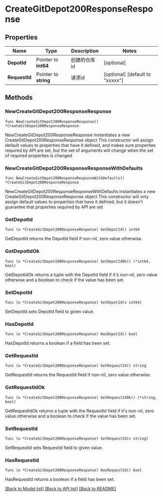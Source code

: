 # CreateGitDepot200ResponseResponse

## Properties

Name | Type | Description | Notes
------------ | ------------- | ------------- | -------------
**DepotId** | Pointer to **int64** | 创建的仓库id | [optional] 
**RequestId** | Pointer to **string** | 请求id | [optional] [default to "xxxxx"]

## Methods

### NewCreateGitDepot200ResponseResponse

`func NewCreateGitDepot200ResponseResponse() *CreateGitDepot200ResponseResponse`

NewCreateGitDepot200ResponseResponse instantiates a new CreateGitDepot200ResponseResponse object
This constructor will assign default values to properties that have it defined,
and makes sure properties required by API are set, but the set of arguments
will change when the set of required properties is changed

### NewCreateGitDepot200ResponseResponseWithDefaults

`func NewCreateGitDepot200ResponseResponseWithDefaults() *CreateGitDepot200ResponseResponse`

NewCreateGitDepot200ResponseResponseWithDefaults instantiates a new CreateGitDepot200ResponseResponse object
This constructor will only assign default values to properties that have it defined,
but it doesn't guarantee that properties required by API are set

### GetDepotId

`func (o *CreateGitDepot200ResponseResponse) GetDepotId() int64`

GetDepotId returns the DepotId field if non-nil, zero value otherwise.

### GetDepotIdOk

`func (o *CreateGitDepot200ResponseResponse) GetDepotIdOk() (*int64, bool)`

GetDepotIdOk returns a tuple with the DepotId field if it's non-nil, zero value otherwise
and a boolean to check if the value has been set.

### SetDepotId

`func (o *CreateGitDepot200ResponseResponse) SetDepotId(v int64)`

SetDepotId sets DepotId field to given value.

### HasDepotId

`func (o *CreateGitDepot200ResponseResponse) HasDepotId() bool`

HasDepotId returns a boolean if a field has been set.

### GetRequestId

`func (o *CreateGitDepot200ResponseResponse) GetRequestId() string`

GetRequestId returns the RequestId field if non-nil, zero value otherwise.

### GetRequestIdOk

`func (o *CreateGitDepot200ResponseResponse) GetRequestIdOk() (*string, bool)`

GetRequestIdOk returns a tuple with the RequestId field if it's non-nil, zero value otherwise
and a boolean to check if the value has been set.

### SetRequestId

`func (o *CreateGitDepot200ResponseResponse) SetRequestId(v string)`

SetRequestId sets RequestId field to given value.

### HasRequestId

`func (o *CreateGitDepot200ResponseResponse) HasRequestId() bool`

HasRequestId returns a boolean if a field has been set.


[[Back to Model list]](../README.md#documentation-for-models) [[Back to API list]](../README.md#documentation-for-api-endpoints) [[Back to README]](../README.md)


